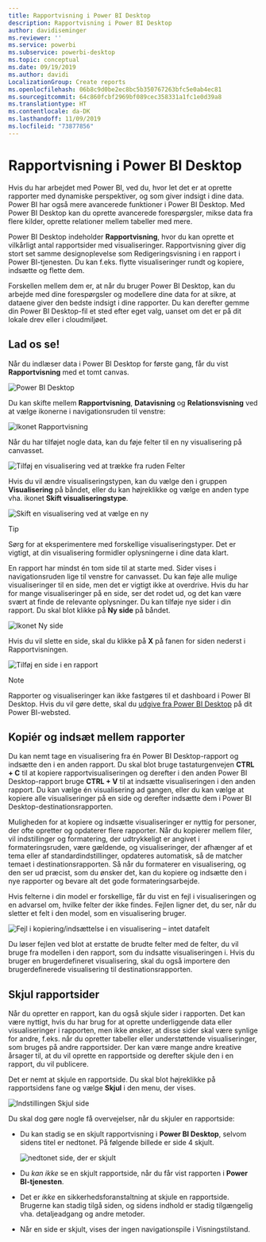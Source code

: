 ```yaml
---
title: Rapportvisning i Power BI Desktop
description: Rapportvisning i Power BI Desktop
author: davidiseminger
ms.reviewer: ''
ms.service: powerbi
ms.subservice: powerbi-desktop
ms.topic: conceptual
ms.date: 09/19/2019
ms.author: davidi
LocalizationGroup: Create reports
ms.openlocfilehash: 06b8c9d0be2ec8bc5b350767263bfc5e0ab4ec81
ms.sourcegitcommit: 64c860fcbf2969bf089cec358331a1fc1e0d39a8
ms.translationtype: HT
ms.contentlocale: da-DK
ms.lasthandoff: 11/09/2019
ms.locfileid: "73877856"
---
```

# <a name="report-view-in-power-bi-desktop"></a>Rapportvisning i Power BI Desktop
Hvis du har arbejdet med Power BI, ved du, hvor let det er at oprette rapporter med dynamiske perspektiver, og som giver indsigt i dine data. Power BI har også mere avancerede funktioner i Power BI Desktop. Med Power BI Desktop kan du oprette avancerede forespørgsler, mikse data fra flere kilder, oprette relationer mellem tabeller med mere.

Power BI Desktop indeholder **Rapportvisning**, hvor du kan oprette et vilkårligt antal rapportsider med visualiseringer. Rapportvisning giver dig stort set samme designoplevelse som Redigeringsvisning i en rapport i Power BI-tjenesten. Du kan f.eks. flytte visualiseringer rundt og kopiere, indsætte og flette dem.

Forskellen mellem dem er, at når du bruger Power BI Desktop, kan du arbejde med dine forespørgsler og modellere dine data for at sikre, at dataene giver den bedste indsigt i dine rapporter. Du kan derefter gemme din Power BI Desktop-fil et sted efter eget valg, uanset om det er på dit lokale drev eller i cloudmiljøet.

## <a name="lets-take-a-look"></a>Lad os se!
Når du indlæser data i Power BI Desktop for første gang, får du vist **Rapportvisning** med et tomt canvas.

![Power BI Desktop](media/desktop-report-view/pbi_reportviewinpbidesigner_reportview.png)

Du kan skifte mellem **Rapportvisning**, **Datavisning** og **Relationsvisning** ved at vælge ikonerne i navigationsruden til venstre:

![Ikonet Rapportvisning](media/desktop-report-view/pbi_reportviewinpbidesigner_changeview.png)

Når du har tilføjet nogle data, kan du føje felter til en ny visualisering på canvasset.

![Tilføj en visualisering ved at trække fra ruden Felter](media/desktop-report-view/pbid_reportview_addvis.gif)

Hvis du vil ændre visualiseringstypen, kan du vælge den i gruppen **Visualisering** på båndet, eller du kan højreklikke og vælge en anden type vha. ikonet **Skift visualiseringstype**.

![Skift en visualisering ved at vælge en ny](media/desktop-report-view/pbid_reportview_changevis.gif)

> [!TIP]
> Sørg for at eksperimentere med forskellige visualiseringstyper. Det er vigtigt, at din visualisering formidler oplysningerne i dine data klart.

En rapport har mindst én tom side til at starte med. Sider vises i navigationsruden lige til venstre for canvasset. Du kan føje alle mulige visualiseringer til en side, men det er vigtigt ikke at overdrive. Hvis du har for mange visualiseringer på en side, ser det rodet ud, og det kan være svært at finde de relevante oplysninger. Du kan tilføje nye sider i din rapport. Du skal blot klikke på **Ny side** på båndet.

![Ikonet Ny side](media/desktop-report-view/pbidesignerreportviewnewpage.png)

Hvis du vil slette en side, skal du klikke på **X** på fanen for siden nederst i Rapportvisningen.

![Tilføj en side i en rapport](media/desktop-report-view/pbi_reportviewinpbidesigner_deletepage.png)

> [!NOTE]
> Rapporter og visualiseringer kan ikke fastgøres til et dashboard i Power BI Desktop. Hvis du vil gøre dette, skal du [udgive fra Power BI Desktop](desktop-upload-desktop-files.md) på dit Power BI-websted.

## <a name="copy-and-paste-between-reports"></a>Kopiér og indsæt mellem rapporter

Du kan nemt tage en visualisering fra én Power BI Desktop-rapport og indsætte den i en anden rapport. Du skal blot bruge tastaturgenvejen **CTRL + C** til at kopiere rapportvisualiseringen og derefter i den anden Power BI Desktop-rapport bruge **CTRL + V** til at indsætte visualiseringen i den anden rapport. Du kan vælge én visualisering ad gangen, eller du kan vælge at kopiere alle visualiseringer på en side og derefter indsætte dem i Power BI Desktop-destinationsrapporten. 

Muligheden for at kopiere og indsætte visualiseringer er nyttig for personer, der ofte opretter og opdaterer flere rapporter. Når du kopierer mellem filer, vil indstillinger og formatering, der udtrykkeligt er angivet i formateringsruden, være gældende, og visualiseringer, der afhænger af et tema eller af standardindstillinger, opdateres automatisk, så de matcher temaet i destinationsrapporten. Så når du formaterer en visualisering, og den ser ud præcist, som du ønsker det, kan du kopiere og indsætte den i nye rapporter og bevare alt det gode formateringsarbejde.

Hvis felterne i din model er forskellige, får du vist en fejl i visualiseringen og en advarsel om, hvilke felter der ikke findes. Fejlen ligner det, du ser, når du sletter et felt i den model, som en visualisering bruger. 

![Fejl i kopiering/indsættelse i en visualisering – intet datafelt](media/desktop-report-view/report-view_07.png)

Du løser fejlen ved blot at erstatte de brudte felter med de felter, du vil bruge fra modellen i den rapport, som du indsatte visualiseringen i. Hvis du bruger en brugerdefineret visualisering, skal du også importere den brugerdefinerede visualisering til destinationsrapporten.




## <a name="hide-report-pages"></a>Skjul rapportsider

Når du opretter en rapport, kan du også skjule sider i rapporten. Det kan være nyttigt, hvis du har brug for at oprette underliggende data eller visualiseringer i rapporten, men ikke ønsker, at disse sider skal være synlige for andre, f.eks. når du opretter tabeller eller understøttende visualiseringer, som bruges på andre rapportsider. Der kan være mange andre kreative årsager til, at du vil oprette en rapportside og derefter skjule den i en rapport, du vil publicere. 

Det er nemt at skjule en rapportside. Du skal blot højreklikke på rapportsidens fane og vælge **Skjul** i den menu, der vises.

![Indstillingen Skjul side](media/desktop-report-view/report-view_05.png)

Du skal dog gøre nogle få overvejelser, når du skjuler en rapportside:

* Du kan stadig se en skjult rapportvisning i **Power BI Desktop**, selvom sidens titel er nedtonet. På følgende billede er side 4 skjult.

    ![nedtonet side, der er skjult](media/desktop-report-view/report-view_06.png)

* Du *kan ikke* se en skjult rapportside, når du får vist rapporten i **Power BI-tjenesten**.

* Det er *ikke* en sikkerhedsforanstaltning at skjule en rapportside. Brugerne kan stadig tilgå siden, og sidens indhold er stadig tilgængelig vha. detaljeadgang og andre metoder.

* Når en side er skjult, vises der ingen navigationspile i Visningstilstand.

